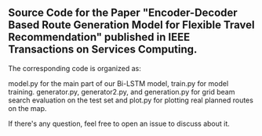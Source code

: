 ## Source Code for the Paper "Encoder-Decoder Based Route Generation Model for Flexible Travel Recommendation" published in IEEE Transactions on Services Computing.

The corresponding code is organized as:

model.py for the main part of our Bi-LSTM model, train.py for model training. generator.py, generator2.py, and generation.py for grid beam search evaluation on the test set and plot.py for plotting real planned routes on the map.

If there's any question, feel free to open an issue to discuss about it.

